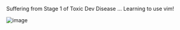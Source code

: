 Suffering from Stage 1 of Toxic Dev Disease ...
Learning to use vim!

![image](https://github.com/npgilman/npgilman/assets/48392211/d7f08b03-699b-45d5-9325-01fa36762f0c)
